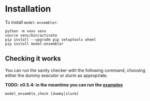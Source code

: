 # Installation
To install `model-ensembler`:

```
python -m venv venv
source venv/bin/activate
pip install --upgrade pip setuptools wheel
pip install model-ensembler
```
## Checking it works

You can run the sanity checker with the following command, choosing either 
the dummy executor or slurm as appropriate.

**TODO: v0.5.4: in the meantime you can run the [examples](user/basic-usage.md)**

```
model_ensemble_check [dummy|slurm]
```